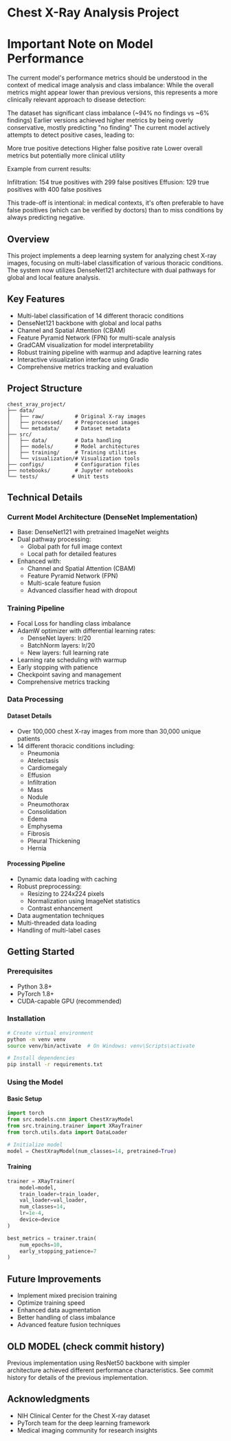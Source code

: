 # Chest X-Ray Analysis Project

# Important Note on Model Performance
The current model's performance metrics should be understood in the context of medical image analysis and class imbalance:
While the overall metrics might appear lower than previous versions, this represents a more clinically relevant approach to disease detection:

The dataset has significant class imbalance (~94% no findings vs ~6% findings)
Earlier versions achieved higher metrics by being overly conservative, mostly predicting "no finding"
The current model actively attempts to detect positive cases, leading to:

More true positive detections
Higher false positive rate
Lower overall metrics but potentially more clinical utility



Example from current results:

Infiltration: 154 true positives with 299 false positives
Effusion: 129 true positives with 400 false positives

This trade-off is intentional: in medical contexts, it's often preferable to have false positives (which can be verified by doctors) than to miss conditions by always predicting negative.

## Overview
This project implements a deep learning system for analyzing chest X-ray images, focusing on multi-label classification of various thoracic conditions. The system now utilizes DenseNet121 architecture with dual pathways for global and local feature analysis.

## Key Features
- Multi-label classification of 14 different thoracic conditions
- DenseNet121 backbone with global and local paths
- Channel and Spatial Attention (CBAM)
- Feature Pyramid Network (FPN) for multi-scale analysis
- GradCAM visualization for model interpretability
- Robust training pipeline with warmup and adaptive learning rates
- Interactive visualization interface using Gradio
- Comprehensive metrics tracking and evaluation

## Project Structure
```
chest_xray_project/
├── data/
│   ├── raw/          # Original X-ray images
│   ├── processed/    # Preprocessed images
│   └── metadata/     # Dataset metadata
├── src/
│   ├── data/         # Data handling
│   ├── models/       # Model architectures
│   ├── training/     # Training utilities
│   └── visualization/# Visualization tools
├── configs/          # Configuration files
├── notebooks/        # Jupyter notebooks
└── tests/           # Unit tests
```

## Technical Details

### Current Model Architecture (DenseNet Implementation)
- Base: DenseNet121 with pretrained ImageNet weights
- Dual pathway processing:
  - Global path for full image context
  - Local path for detailed features
- Enhanced with:
  - Channel and Spatial Attention (CBAM)
  - Feature Pyramid Network (FPN)
  - Multi-scale feature fusion
  - Advanced classifier head with dropout

### Training Pipeline
- Focal Loss for handling class imbalance
- AdamW optimizer with differential learning rates:
  - DenseNet layers: lr/20
  - BatchNorm layers: lr/20
  - New layers: full learning rate
- Learning rate scheduling with warmup
- Early stopping with patience
- Checkpoint saving and management
- Comprehensive metrics tracking

### Data Processing

#### Dataset Details
- Over 100,000 chest X-ray images from more than 30,000 unique patients
- 14 different thoracic conditions including:
  - Pneumonia
  - Atelectasis
  - Cardiomegaly
  - Effusion
  - Infiltration
  - Mass
  - Nodule
  - Pneumothorax
  - Consolidation
  - Edema
  - Emphysema
  - Fibrosis
  - Pleural Thickening
  - Hernia

#### Processing Pipeline
- Dynamic data loading with caching
- Robust preprocessing:
  - Resizing to 224x224 pixels
  - Normalization using ImageNet statistics
  - Contrast enhancement
- Data augmentation techniques
- Multi-threaded data loading
- Handling of multi-label cases

## Getting Started

### Prerequisites
- Python 3.8+
- PyTorch 1.8+
- CUDA-capable GPU (recommended)

### Installation
```bash
# Create virtual environment
python -m venv venv
source venv/bin/activate  # On Windows: venv\Scripts\activate

# Install dependencies
pip install -r requirements.txt
```

### Using the Model

#### Basic Setup
```python
import torch
from src.models.cnn import ChestXrayModel
from src.training.trainer import XRayTrainer
from torch.utils.data import DataLoader

# Initialize model
model = ChestXrayModel(num_classes=14, pretrained=True)
```

#### Training
```python
trainer = XRayTrainer(
    model=model,
    train_loader=train_loader,
    val_loader=val_loader,
    num_classes=14,
    lr=1e-4,
    device=device
)

best_metrics = trainer.train(
    num_epochs=10,
    early_stopping_patience=7
)
```

## Future Improvements
- Implement mixed precision training
- Optimize training speed
- Enhanced data augmentation
- Better handling of class imbalance
- Advanced feature fusion techniques

## OLD MODEL (check commit history)
Previous implementation using ResNet50 backbone with simpler architecture achieved different performance characteristics. See commit history for details of the previous implementation.

## Acknowledgments
- NIH Clinical Center for the Chest X-ray dataset
- PyTorch team for the deep learning framework
- Medical imaging community for research insights